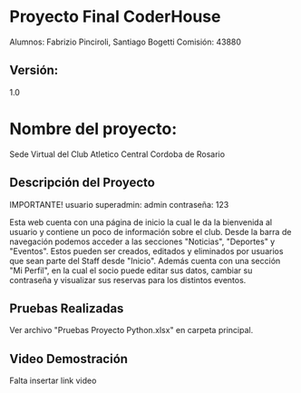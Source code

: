 # Proyecto Final CoderHouse

 Alumnos: Fabrizio Pinciroli, Santiago Bogetti
 Comisión: 43880

## Versión:

1.0

# Nombre del proyecto:

 Sede Virtual del Club Atletico Central Cordoba de Rosario

## Descripción del Proyecto

IMPORTANTE!
usuario superadmin: admin
contraseña: 123

Esta web cuenta con una página de inicio la cual le da la bienvenida al usuario y
contiene un poco de información sobre el club. Desde la barra de navegación podemos acceder a las secciones "Noticias", "Deportes" y "Eventos". Estos pueden ser creados, editados y eliminados por usuarios que sean parte del Staff desde "Inicio". Además cuenta con una sección "Mi Perfil", en la cual el socio puede editar sus datos, cambiar su contraseña y visualizar sus reservas para los distintos eventos.

## Pruebas Realizadas

Ver archivo "Pruebas Proyecto Python.xlsx" en carpeta principal.

## Video Demostración

Falta insertar link video


